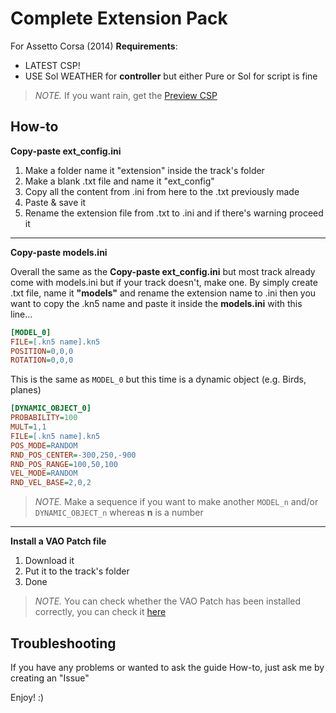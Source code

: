 # Complete Extension Pack

For Assetto Corsa (2014) **Requirements**:

- LATEST CSP!
- USE Sol WEATHER for **controller** but either Pure or Sol for script is fine

> *NOTE.* If you want rain, get the [Preview CSP](https://www.patreon.com/x4fab)

## How-to

**Copy-paste ext_config.ini**

1. Make a folder name it "extension" inside the track's folder
2. Make a blank .txt file and name it "ext_config"
3. Copy all the content from .ini from here to the .txt previously made
4. Paste & save it
5. Rename the extension file from .txt to .ini and if there's warning proceed it

---

**Copy-paste models.ini**

Overall the same as the **Copy-paste ext_config.ini** but most track already
come with models.ini but if your track doesn't, make one. By simply create .txt file, name it **"models"** and rename the extension name to .ini
then you want to copy the .kn5 name and paste it inside the **models.ini** with this line...

```ini
[MODEL_0]
FILE=[.kn5 name].kn5
POSITION=0,0,0
ROTATION=0,0,0
```

This is the same as `MODEL_0` but this time is a dynamic object (e.g. Birds, planes)

```ini
[DYNAMIC_OBJECT_0]
PROBABILITY=100
MULT=1,1
FILE=[.kn5 name].kn5
POS_MODE=RANDOM
RND_POS_CENTER=-300,250,-900
RND_POS_RANGE=100,50,100
VEL_MODE=RANDOM
RND_VEL_BASE=2,0,2
```

> *NOTE.* Make a sequence if you want to make another `MODEL_n` and/or `DYNAMIC_OBJECT_n` whereas **n** is a number

---

**Install a VAO Patch file**

1. Download it
2. Put it to the track's folder
3. Done

> *NOTE.* You can check whether the VAO Patch has been installed correctly, you can check it [here](https://github.com/ac-custom-shaders-patch/acc-extension-apps)

## Troubleshooting

If you have any problems or wanted to ask the guide How-to, just ask me by creating an "Issue"

Enjoy! :)

